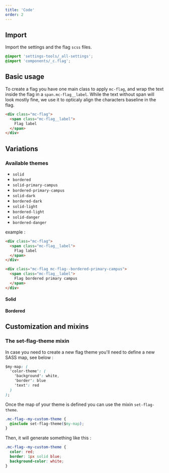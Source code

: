 ```yaml
---
title: 'Code'
order: 2
---
```


## Import

Import the settings and the flag `scss` files.

```css
@import 'settings-tools/_all-settings';
@import 'components/_c.flag';
```

## Basic usage

To create a flag you have one main class to apply `mc-flag`, and wrap the text inside the flag in a `span.mc-flag__label`. While the text without span will look mostly fine, we use it to opticaly align the characters baseline in the flag.

```html
<div class="mc-flag">
  <span class="mc-flag__label">
    Flag label
  </span>
</div>
```

<preview path="src/pages/Components/Flags/previews/flag-default"></preview>

## Variations

### Available themes

- `solid`
- `bordered`
- `solid-primary-campus`
- `bordered-primary-campus`
- `solid-dark`
- `bordered-dark`
- `solid-light`
- `bordered-light`
- `solid-danger`
- `bordered-danger`

example :

```html
<div class="mc-flag">
  <span class="mc-flag__label">
    Flag label
  </span>
</div>

<div class="mc-flag mc-flag--bordered-primary-campus">
  <span class="mc-flag__label">
    Flag bordered primary campus
  </span>
</div>
```

#### Solid

<preview path="src/pages/Components/Flags/previews/flag-solid"></preview>

#### Bordered

<preview path="src/pages/Components/Flags/previews/flag-bordered"></preview>

## Customization and mixins

### The set-flag-theme mixin

In case you need to create a new flag theme you'll need to define a new SASS map, see below :

```css
$my-map: (
  'color-theme': (
    'background': white,
    'border': blue
    'text': red
  )
);
```

Once the map of your theme is defined you can use the mixin `set-flag-theme`.

```css
.mc-flag--my-custom-theme {
  @include set-flag-theme($my-map);
}
```

Then, it will generate something like this :

```css
.mc-flag--my-custom-theme {
  color: red;
  border: 1px solid blue;
  background-color: white;
}
```